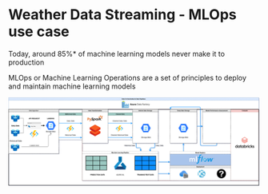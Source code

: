 # Weather Data Streaming - MLOps use case

Today, around 85%* of machine learning models never make it to production

MLOps or Machine Learning Operations are a set of principles to deploy and maintain machine learning models

![alt text](https://github.com/joseph-arber/WeatherDataStreamingML/blob/main/HighLevelArchitecturePlan.png?raw=true)

